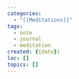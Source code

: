 ```yaml
---
categories:
  - "[[Meditations]]"
tags:
  - note
  - journal
  - meditation
created: {{date}}
loc: []
topics: []
---
```


